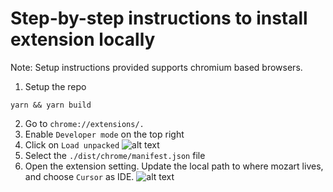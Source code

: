 # Step-by-step instructions to install extension locally

Note: Setup instructions provided supports chromium based browsers.

1. Setup the repo
```
yarn && yarn build
```

2. Go to `chrome://extensions/.`
3. Enable `Developer mode` on the top right
4. Click on `Load unpacked`
![alt text](<docs/CleanShot 2024-09-13 at 11 .45.25@2x.png>)
5. Select the `./dist/chrome/manifest.json` file
6. Open the extension setting. Update the local path to where mozart lives, and choose `Cursor` as IDE.
![alt text](<docs/CleanShot 2024-09-13 at 11 .47.24@2x.png>)